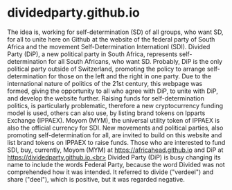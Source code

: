 # dividedparty.github.io
The idea is, working for self-determination (SD) of all groups, who want SD, for all to unite here on Github at the website of the federal party of South Africa and the movement Self-Determination Internationl (SDI). Divided Party (DiP),
a new political party in South Africa, represents self-determination for all South Africans, who want SD. Probably, DiP is the only
political party outside of Switzerland, 
promoting the policy to arrange self-determination for those on the left and the right in one party. Due to the international nature
of politics of the 21st century, this webpage was formed, giving the opportunity to all who agree with DiP, to unite with DiP, and
develop the website further. Raising funds for self-determination politics, is particularly problematic, therefore a new cryptocurrency
funding model is used, others can also use, by listing brand tokens on Ipparts Exchange (IPPAEX). Moyom (MYM), the universal utility
token of IPPAEX is also the official currency for SDI. New movements and political parties,
also promoting self-determination for all, are invited to build on this website and list brand tokens on IPPAEX to raise funds.
Those who are interested to fund SDI, buy, currently, Moyom (MYM) at https://africahead.github.io and DiP at https://dividedparty.github.io.<br>
Divided Party (DiP) is busy changing its name to include the words Federal Party, because the word Divided was not comprehended how it was intended. It referred to divide ("verdeel") and share ("deel"), which is positive, but it was regarded negative.

